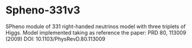 # Spheno-331v3
SPheno module of 331 right-handed neutrinos model with three triplets of Higgs.
Model implemented taking as reference the paper:
PRD 80, 113009 (2009)
DOI: 10.1103/PhysRevD.80.113009
